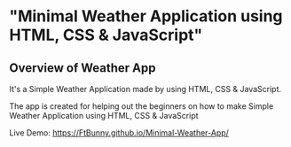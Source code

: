 # "Minimal Weather Application using HTML, CSS &amp; JavaScript"
 
## Overview of Weather App

It's a  Simple Weather Application made by using HTML, CSS &amp; JavaScript.

The app is created for helping out the beginners on how to make Simple Weather Application using HTML, CSS &amp; JavaScript

Live Demo: https://FtBunny.github.io/Minimal-Weather-App/
 


